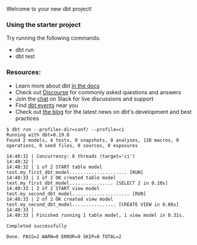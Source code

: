 Welcome to your new dbt project!

### Using the starter project

Try running the following commands:
- dbt run
- dbt test


### Resources:
- Learn more about dbt [in the docs](https://docs.getdbt.com/docs/introduction)
- Check out [Discourse](https://discourse.getdbt.com/) for commonly asked questions and answers
- Join the [chat](http://slack.getdbt.com/) on Slack for live discussions and support
- Find [dbt events](https://events.getdbt.com) near you
- Check out [the blog](https://blog.getdbt.com/) for the latest news on dbt's development and best practices


```
$ dbt run --profiles-dir=conf/ --profile=ci
Running with dbt=0.19.0
Found 2 models, 4 tests, 0 snapshots, 0 analyses, 138 macros, 0 operations, 0 seed files, 0 sources, 0 exposures

14:40:32 | Concurrency: 8 threads (target='ci')
14:40:32 |
14:40:32 | 1 of 2 START table model test.my_first_dbt_model..................... [RUN]
14:40:33 | 1 of 2 OK created table model test.my_first_dbt_model................ [SELECT 2 in 0.10s]
14:40:33 | 2 of 2 START view model test.my_second_dbt_model..................... [RUN]
14:40:33 | 2 of 2 OK created view model test.my_second_dbt_model................ [CREATE VIEW in 0.06s]
14:40:33 |
14:40:33 | Finished running 1 table model, 1 view model in 0.31s.

Completed successfully

Done. PASS=2 WARN=0 ERROR=0 SKIP=0 TOTAL=2
```
